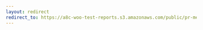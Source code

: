 ```yaml
---
layout: redirect
redirect_to: https://a8c-woo-test-reports.s3.amazonaws.com/public/pr-merge/43589/e2e/index.html
---
```

